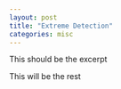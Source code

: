 ```yaml
---
layout: post
title: "Extreme Detection"
categories: misc
---
```


This should be the excerpt

This will be the rest
